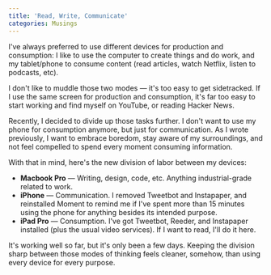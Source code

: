 ```yaml
---
title: 'Read, Write, Communicate'
categories: Musings
---
```


I've always preferred to use different devices for production and consumption: I like to use the computer to create things and do work, and my tablet/phone to consume content (read articles, watch Netflix, listen to podcasts, etc).

I don't like to muddle those two modes — it's too easy to get sidetracked. If I use the same screen for production and consumption, it's far too easy to start working and find myself on YouTube, or reading Hacker News.

Recently, I decided to divide up those tasks further. I don't want to use my phone for consumption anymore, but just for communication. As I wrote previously, I want to embrace boredom, stay aware of my surroundings, and not feel compelled to spend every moment consuming information.

With that in mind, here's the new division of labor between my devices:

- **Macbook Pro** — Writing, design, code, etc. Anything industrial-grade related to work.
- **iPhone** — Communication. I removed Tweetbot and Instapaper, and reinstalled Moment to remind me if I've spent more than 15 minutes using the phone for anything besides its intended purpose.
- **iPad Pro** — Consumption. I've got Tweetbot, Reeder, and Instapaper installed (plus the usual video services). If I want to read, I'll do it here.

It's working well so far, but it's only been a few days. Keeping the division sharp between those modes of thinking feels cleaner, somehow, than using every device for every purpose.
